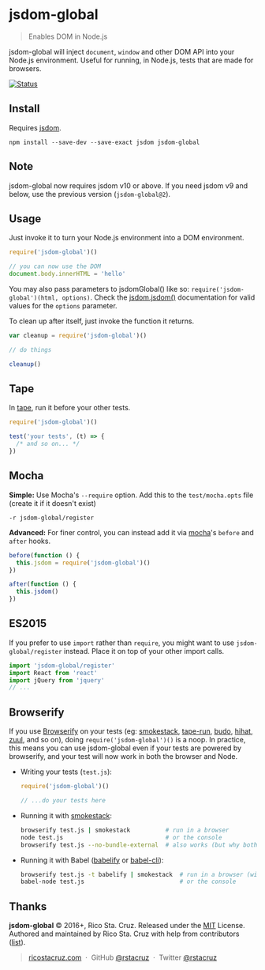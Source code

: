 # jsdom-global

> Enables DOM in Node.js

jsdom-global will inject `document`, `window` and other DOM API into your Node.js environment. Useful for running, in Node.js, tests that are made for browsers.

[![Status](https://travis-ci.org/rstacruz/jsdom-global.svg?branch=master)](https://travis-ci.org/rstacruz/jsdom-global "See test builds")

## Install

Requires [jsdom][].

```
npm install --save-dev --save-exact jsdom jsdom-global
```

[jsdom]: https://github.com/tmpvar/jsdom

## Note

jsdom-global now requires jsdom v10 or above. If you need jsdom v9 and below, use the previous version (`jsdom-global@2`).

## Usage

Just invoke it to turn your Node.js environment into a DOM environment.

```js
require('jsdom-global')()

// you can now use the DOM
document.body.innerHTML = 'hello'
```

You may also pass parameters to jsdomGlobal() like so: `require('jsdom-global')(html, options)`.
Check the [jsdom.jsdom()][] documentation for valid values for the `options` parameter.

To clean up after itself, just invoke the function it returns.

```js
var cleanup = require('jsdom-global')()

// do things

cleanup()
```

## Tape

In [tape][], run it before your other tests.

```js
require('jsdom-global')()

test('your tests', (t) => {
  /* and so on... */
})
```

## Mocha

__Simple:__ Use Mocha's `--require` option. Add this to the `test/mocha.opts` file (create it if it doesn't exist)

```
-r jsdom-global/register
```

__Advanced:__ For finer control, you can instead add it via [mocha]'s `before` and `after` hooks.

```js
before(function () {
  this.jsdom = require('jsdom-global')()
})

after(function () {
  this.jsdom()
})
```

[tape]: https://github.com/substack/tape
[mocha]: https://mochajs.org/
[jsdom.jsdom()]: https://github.com/tmpvar/jsdom/#for-the-hardcore-jsdomjsdom

## ES2015

If you prefer to use `import` rather than `require`, you might want to use `jsdom-global/register` instead. Place it on top of your other import calls.

```js
import 'jsdom-global/register'
import React from 'react'
import jQuery from 'jquery'
// ...
```

## Browserify

If you use [Browserify] on your tests (eg: [smokestack], [tape-run], [budo], [hihat], [zuul], and so on), doing `require('jsdom-global')()` is a noop. In practice, this means you can use jsdom-global even if your tests are powered by browserify, and your test will now work in both the browser and Node.

[zuul]: https://www.npmjs.com/package/zuul
[tape-run]: https://www.npmjs.com/package/tape-run
[budo]: https://github.com/mattdesl/budo
[hihat]: https://www.npmjs.com/package/hihat
[smokestack]: https://www.npmjs.com/package/smokestack

* Writing your tests (`test.js`):

  ```js
  require('jsdom-global')()

  // ...do your tests here
  ```

* Running it with [smokestack]:

  ```sh
  browserify test.js | smokestack          # run in a browser
  node test.js                             # or the console
  browserify test.js --no-bundle-external  # also works (but why bother?)
  ```

* Running it with Babel ([babelify] or [babel-cli]):

  ```sh
  browserify test.js -t babelify | smokestack  # run in a browser (with babel)
  babel-node test.js                           # or the console
  ```

[Browserify]: http://browserify.org/
[babel-cli]: https://babeljs.io/docs/usage/cli/
[babelify]: https://github.com/babel/babelify

## Thanks

**jsdom-global** © 2016+, Rico Sta. Cruz. Released under the [MIT] License.<br>
Authored and maintained by Rico Sta. Cruz with help from contributors ([list][contributors]).

> [ricostacruz.com](http://ricostacruz.com) &nbsp;&middot;&nbsp;
> GitHub [@rstacruz](https://github.com/rstacruz) &nbsp;&middot;&nbsp;
> Twitter [@rstacruz](https://twitter.com/rstacruz)

[MIT]: http://mit-license.org/
[contributors]: http://github.com/rstacruz/jsdom-global/contributors
